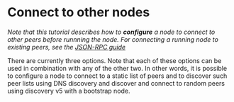 # Connect to other nodes

*Note that this tutorial describes how to **configure** a node to connect to other peers before runnning the node.
For connecting a running node to existing peers,
see the [JSON-RPC guide](TODO)*

There are currently three options.
Note that each of these options can be used in combination with any of the other two.
In other words, it is possible to configure a node to connect
to a static list of peers and
to discover such peer lists using DNS discovery and
discover and connect to random peers using discovery v5 with a bootstrap node.